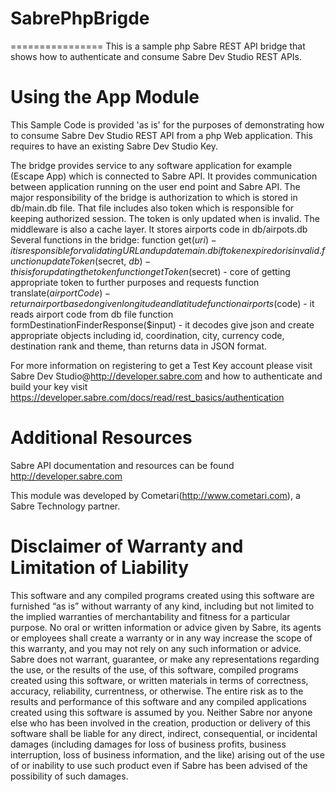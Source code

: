 # SabrePhpBrigde
================
This is a sample php Sabre REST API bridge that shows how to authenticate and consume Sabre Dev Studio REST APIs.

Using the App Module
====================
This Sample Code is provided 'as is' for the purposes of demonstrating how to consume Sabre Dev Studio REST API from a php Web application. This requires to have an existing Sabre Dev Studio Key.

The bridge provides service to any software application for example (Escape App) which is connected to Sabre API. It provides communication between application running on the user end point and Sabre API. The major responsibility of the bridge is authorization to which is stored in db/main.db file. That file includes also token which is responsible for keeping authorized session. The token is only updated when is invalid. The middleware is also a cache layer. It stores airports code in db/airpots.db
Several functions in the bridge:
function get($uri) - it is responsible for validating URL and update main.db if token expired or is invalid.
function updateToken($secret, $db) - this is for updating the token
function getToken($secret) - core of getting appropriate token to further purposes and requests function translate($airportCode) - return airport based on given longitude and latitude
function airports($code) - it reads airport code from db file
function formDestinationFinderResponse($input) - it decodes give json and create appropriate objects including id, coordination, city, currency code, destination rank and theme, than returns data in JSON format.

For more information on registering to get a Test Key account please visit Sabre Dev Studio@http://developer.sabre.com and how to authenticate and build your key visit https://developer.sabre.com/docs/read/rest_basics/authentication

Additional Resources
====================
Sabre API documentation and resources can be found http://developer.sabre.com

This module was developed by Cometari(http://www.cometari.com), a Sabre Technology partner.

Disclaimer of Warranty and Limitation of Liability
============
This software and any compiled programs created using this software are furnished “as is” without warranty of any kind, including but not limited to the implied warranties of merchantability and fitness for a particular purpose. No oral or written information or advice given by Sabre, its agents or employees shall create a warranty or in any way increase the scope of this warranty, and you may not rely on any such information or advice.
Sabre does not warrant, guarantee, or make any representations regarding the use, or the results of the use, of this software, compiled programs created using this software, or written materials in terms of correctness, accuracy, reliability, currentness, or otherwise. The entire risk as to the results and performance of this software and any compiled applications created using this software is assumed by you. Neither Sabre nor anyone else who has been involved in the creation, production or delivery of this software shall be liable for any direct, indirect, consequential, or incidental damages (including damages for loss of business profits, business interruption, loss of business information, and the like) arising out of the use of or inability to use such product even if Sabre has been advised of the possibility of such damages.

